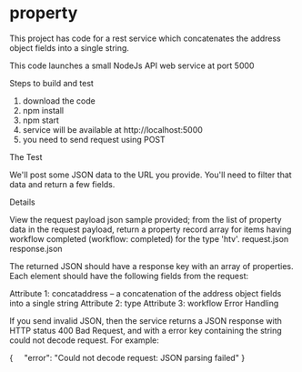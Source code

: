 # property
This project has code for a rest service which concatenates the address object fields into a single string.

This code launches a small NodeJs API web service at port 5000

Steps to build and test
1. download the code
2. npm install
3. npm start
4. service will be available at http://localhost:5000
5. you need to send request using POST


The Test

We'll post some JSON data to the URL you provide. You'll need to filter that data and return a few fields.

Details

View the request payload json sample provided; from the list of property data in the request payload, return a property record array for items having workflow completed (workflow: completed) for the type 'htv'.
request.json 
response.json 

The returned JSON should have a response key with an array of properties. Each element should have the following fields from the request:

Attribute 1: concataddress – a concatenation of the address object fields into a single string
Attribute 2: type
Attribute 3: workflow
Error Handling

If you send invalid JSON, then the service returns a JSON response with HTTP status 400 Bad Request, and with a error key containing the string could not decode request. For example:

{
    "error": "Could not decode request: JSON parsing failed"
}

